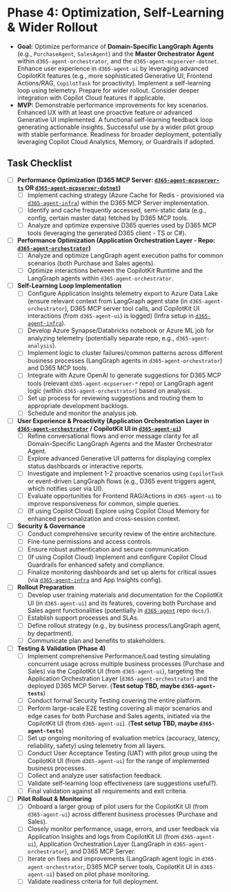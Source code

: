 # Phase 4: Optimization, Self-Learning & Wider Rollout

*   **Goal:** Optimize performance of **Domain-Specific LangGraph Agents** (e.g., `PurchaseAgent`, `SalesAgent`) and the **Master Orchestrator Agent** within `d365-agent-orchestrator`, and the `d365-agent-mcpserver-dotnet`. Enhance user experience in `d365-agent-ui` by leveraging advanced CopilotKit features (e.g., more sophisticated Generative UI, Frontend Actions/RAG, `CopilotTask` for proactivity). Implement a self-learning loop using telemetry. Prepare for wider rollout. Consider deeper integration with Copilot Cloud features if applicable.
*   **MVP:** Demonstrable performance improvements for key scenarios. Enhanced UX with at least one proactive feature or advanced Generative UI implemented. A functional self-learning feedback loop generating actionable insights. Successful use by a wider pilot group with stable performance. Readiness for broader deployment, potentially leveraging Copilot Cloud Analytics, Memory, or Guardrails if adopted.

## Task Checklist

-   [ ] **Performance Optimization (D365 MCP Server: [`d365-agent-mcpserver-ts`](https://github.com/ntrtd/d365-agent-mcpserver-ts) OR [`d365-agent-mcpserver-dotnet`](https://github.com/ntrtd/d365-agent-mcpserver-dotnet))**
    -   [ ] Implement caching strategy (Azure Cache for Redis - provisioned via [`d365-agent-infra`](https://github.com/ntrtd/d365-agent-infra)) within the D365 MCP Server implementation.
    -   [ ] Identify and cache frequently accessed, semi-static data (e.g., config, certain master data) fetched by D365 MCP tools.
    -   [ ] Analyze and optimize expensive D365 queries used by D365 MCP tools (leveraging the generated D365 client - TS or C#).
-   [ ] **Performance Optimization (Application Orchestration Layer - Repo: [`d365-agent-orchestrator`](https://github.com/ntrtd/d365-agent-orchestrator))**
    -   [ ] Analyze and optimize LangGraph agent execution paths for common scenarios (both Purchase and Sales agents).
    -   [ ] Optimize interactions between the CopilotKit Runtime and the LangGraph agents within `d365-agent-orchestrator`.
-   [ ] **Self-Learning Loop Implementation**
    -   [ ] Configure Application Insights telemetry export to Azure Data Lake (ensure relevant context from LangGraph agent state (in `d365-agent-orchestrator`), D365 MCP server tool calls, and CopilotKit UI interactions (from `d365-agent-ui`) is logged) (Infra setup in [`d365-agent-infra`](https://github.com/ntrtd/d365-agent-infra)).
    -   [ ] Develop Azure Synapse/Databricks notebook or Azure ML job for analyzing telemetry (potentially separate repo, e.g., `d365-agent-analysis`).
    -   [ ] Implement logic to cluster failures/common patterns across different business processes (LangGraph agents in `d365-agent-orchestrator`) and D365 MCP tools.
    -   [ ] Integrate with Azure OpenAI to generate suggestions for D365 MCP tools (relevant `d365-agent-mcpserver-*` repo) or LangGraph agent logic (within `d365-agent-orchestrator`) based on analysis.
    -   [ ] Set up process for reviewing suggestions and routing them to appropriate development backlogs.
    -   [ ] Schedule and monitor the analysis job.
-   [ ] **User Experience & Proactivity (Application Orchestration Layer in [`d365-agent-orchestrator`](https://github.com/ntrtd/d365-agent-orchestrator) / CopilotKit UI in [`d365-agent-ui`](https://github.com/ntrtd/d365-agent-ui))**
    -   [ ] Refine conversational flows and error message clarity for all Domain-Specific LangGraph Agents and the Master Orchestrator Agent.
    -   [ ] Explore advanced Generative UI patterns for displaying complex status dashboards or interactive reports.
    -   [ ] Investigate and implement 1-2 proactive scenarios using `CopilotTask` or event-driven LangGraph flows (e.g., D365 event triggers agent, which notifies user via UI).
    -   [ ] Evaluate opportunities for Frontend RAG/Actions in `d365-agent-ui` to improve responsiveness for common, simple queries.
    -   [ ] (If using Copilot Cloud) Explore using Copilot Cloud Memory for enhanced personalization and cross-session context.
-   [ ] **Security & Governance**
    -   [ ] Conduct comprehensive security review of the entire architecture.
    -   [ ] Fine-tune permissions and access controls.
    -   [ ] Ensure robust authentication and secure communication.
    -   [ ] (If using Copilot Cloud) Implement and configure Copilot Cloud Guardrails for enhanced safety and compliance.
    -   [ ] Finalize monitoring dashboards and set up alerts for critical issues (via [`d365-agent-infra`](https://github.com/ntrtd/d365-agent-infra) and App Insights config).
-   [ ] **Rollout Preparation**
    -   [ ] Develop user training materials and documentation for the CopilotKit UI (in `d365-agent-ui`) and its features, covering both Purchase and Sales agent functionalities (potentially in [`d365-agent`](https://github.com/ntrtd/d365-agent) repo `docs/`).
    -   [ ] Establish support processes and SLAs.
    -   [ ] Define rollout strategy (e.g., by business process/LangGraph agent, by department).
    -   [ ] Communicate plan and benefits to stakeholders.
-   [ ] **Testing & Validation (Phase 4)**
    *   [ ] Implement comprehensive Performance/Load testing simulating concurrent usage across multiple business processes (Purchase and Sales) via the CopilotKit UI (from `d365-agent-ui`), targeting the Application Orchestration Layer (`d365-agent-orchestrator`) and the deployed D365 MCP Server. (**Test setup TBD, maybe `d365-agent-tests`**)
    *   [ ] Conduct formal Security Testing covering the entire platform.
    *   [ ] Perform large-scale E2E testing covering all major scenarios and edge cases for both Purchase and Sales agents, initiated via the CopilotKit UI (from `d365-agent-ui`). (**Test setup TBD, maybe `d365-agent-tests`**)
    *   [ ] Set up ongoing monitoring of evaluation metrics (accuracy, latency, reliability, safety) using telemetry from all layers.
    *   [ ] Conduct User Acceptance Testing (UAT) with pilot group using the CopilotKit UI (from `d365-agent-ui`) for the range of implemented business processes.
    *   [ ] Collect and analyze user satisfaction feedback.
    *   [ ] Validate self-learning loop effectiveness (are suggestions useful?).
    *   [ ] Final validation against all requirements and exit criteria.
-   [ ] **Pilot Rollout & Monitoring**
    -   [ ] Onboard a larger group of pilot users for the CopilotKit UI (from `d365-agent-ui`) across different business processes (Purchase and Sales).
    -   [ ] Closely monitor performance, usage, errors, and user feedback via Application Insights and logs from CopilotKit UI (from `d365-agent-ui`), Application Orchestration Layer (LangGraph in `d365-agent-orchestrator`), and D365 MCP Server.
    -   [ ] Iterate on fixes and improvements (LangGraph agent logic in `d365-agent-orchestrator`, D365 MCP server tools, CopilotKit UI in `d365-agent-ui`) based on pilot phase monitoring.
    *   [ ] Validate readiness criteria for full deployment.
